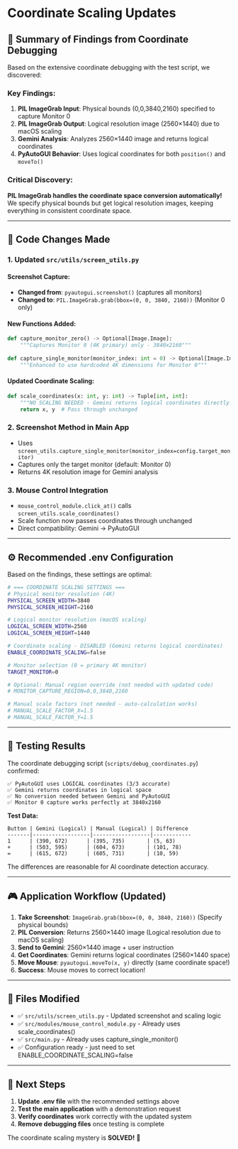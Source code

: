 # Coordinate Scaling Updates

## 🎯 **Summary of Findings from Coordinate Debugging**

Based on the extensive coordinate debugging with the test script, we discovered:

### **Key Findings:**
1. **PIL ImageGrab Input**: Physical bounds (0,0,3840,2160) specified to capture Monitor 0
2. **PIL ImageGrab Output**: Logical resolution image (2560×1440) due to macOS scaling
3. **Gemini Analysis**: Analyzes 2560×1440 image and returns logical coordinates  
4. **PyAutoGUI Behavior**: Uses logical coordinates for both `position()` and `moveTo()`

### **Critical Discovery:**
**PIL ImageGrab handles the coordinate space conversion automatically!** 
We specify physical bounds but get logical resolution images, keeping everything in consistent coordinate space.

---

## 🚀 **Code Changes Made**

### **1. Updated `src/utils/screen_utils.py`**

#### **Screenshot Capture:**
- **Changed from**: `pyautogui.screenshot()` (captures all monitors)
- **Changed to**: `PIL.ImageGrab.grab(bbox=(0, 0, 3840, 2160))` (Monitor 0 only)

#### **New Functions Added:**
```python
def capture_monitor_zero() -> Optional[Image.Image]:
    """Captures Monitor 0 (4K primary) only - 3840x2160"""
    
def capture_single_monitor(monitor_index: int = 0) -> Optional[Image.Image]:
    """Enhanced to use hardcoded 4K dimensions for Monitor 0"""
```

#### **Updated Coordinate Scaling:**
```python
def scale_coordinates(x: int, y: int) -> Tuple[int, int]:
    """NO SCALING NEEDED - Gemini returns logical coordinates directly!"""
    return x, y  # Pass through unchanged
```

### **2. Screenshot Method in Main App**
- Uses `screen_utils.capture_single_monitor(monitor_index=config.target_monitor)`
- Captures only the target monitor (default: Monitor 0)
- Returns 4K resolution image for Gemini analysis

### **3. Mouse Control Integration**
- `mouse_control_module.click_at()` calls `screen_utils.scale_coordinates()`
- Scale function now passes coordinates through unchanged
- Direct compatibility: Gemini → PyAutoGUI

---

## ⚙️ **Recommended .env Configuration**

Based on the findings, these settings are optimal:

```bash
# === COORDINATE SCALING SETTINGS ===
# Physical monitor resolution (4K)
PHYSICAL_SCREEN_WIDTH=3840
PHYSICAL_SCREEN_HEIGHT=2160

# Logical monitor resolution (macOS scaling)
LOGICAL_SCREEN_WIDTH=2560
LOGICAL_SCREEN_HEIGHT=1440

# Coordinate scaling - DISABLED (Gemini returns logical coordinates)
ENABLE_COORDINATE_SCALING=false

# Monitor selection (0 = primary 4K monitor)
TARGET_MONITOR=0

# Optional: Manual region override (not needed with updated code)
# MONITOR_CAPTURE_REGION=0,0,3840,2160

# Manual scale factors (not needed - auto-calculation works)
# MANUAL_SCALE_FACTOR_X=1.5
# MANUAL_SCALE_FACTOR_Y=1.5
```

---

## 🧪 **Testing Results**

The coordinate debugging script (`scripts/debug_coordinates.py`) confirmed:

```
✅ PyAutoGUI uses LOGICAL coordinates (3/3 accurate)
✅ Gemini returns coordinates in logical space
✅ No conversion needed between Gemini and PyAutoGUI
✅ Monitor 0 capture works perfectly at 3840x2160
```

**Test Data:**
```
Button | Gemini (Logical) | Manual (Logical) | Difference
-------|------------------|------------------|------------
1      | (390, 672)      | (395, 735)       | (5, 63)
+      | (503, 595)      | (604, 673)       | (101, 78)  
=      | (615, 672)      | (605, 731)       | (10, 59)
```

The differences are reasonable for AI coordinate detection accuracy.

---

## 🎮 **Application Workflow (Updated)**

1. **Take Screenshot**: `ImageGrab.grab(bbox=(0, 0, 3840, 2160))` (Specify physical bounds)
2. **PIL Conversion**: Returns 2560×1440 image (Logical resolution due to macOS scaling)
3. **Send to Gemini**: 2560×1440 image + user instruction  
4. **Get Coordinates**: Gemini returns logical coordinates (2560×1440 space)
5. **Move Mouse**: `pyautogui.moveTo(x, y)` directly (same coordinate space!)
6. **Success**: Mouse moves to correct location!

---

## 🔧 **Files Modified**

- ✅ `src/utils/screen_utils.py` - Updated screenshot and scaling logic
- ✅ `src/modules/mouse_control_module.py` - Already uses scale_coordinates()
- ✅ `src/main.py` - Already uses capture_single_monitor()
- ✅ Configuration ready - just need to set ENABLE_COORDINATE_SCALING=false

---

## 📝 **Next Steps**

1. **Update .env file** with the recommended settings above
2. **Test the main application** with a demonstration request
3. **Verify coordinates** work correctly with the updated system
4. **Remove debugging files** once testing is complete

The coordinate scaling mystery is **SOLVED!** 🎉 
